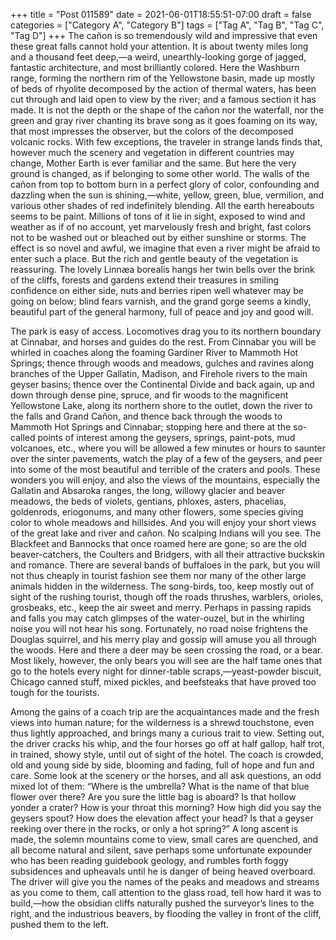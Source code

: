 +++
title = "Post 011589"
date = 2021-06-01T18:55:51-07:00
draft = false
categories = ["Category A", "Category B"]
tags = ["Tag A", "Tag B", "Tag C", "Tag D"]
+++
The cañon is so tremendously wild and impressive that even these great falls cannot hold your attention. It is about twenty miles long and a thousand feet deep,—a weird, unearthly-looking gorge of jagged, fantastic architecture, and most brilliantly colored. Here the Washburn range, forming the northern rim of the Yellowstone basin, made up mostly of beds of rhyolite decomposed by the action of thermal waters, has been cut through and laid open to view by the river; and a famous section it has made. It is not the depth or the shape of the cañon nor the waterfall, nor the green and gray river chanting its brave song as it goes foaming on its way, that most impresses the observer, but the colors of the decomposed volcanic rocks. With few exceptions, the traveler in strange lands finds that, however much the scenery and vegetation in different countries may change, Mother Earth is ever familiar and the same. But here the very ground is changed, as if belonging to some other world. The walls of the cañon from top to bottom burn in a perfect glory of color, confounding and dazzling when the sun is shining,—white, yellow, green, blue, vermilion, and various other shades of red indefinitely blending. All the earth hereabouts seems to be paint. Millions of tons of it lie in sight, exposed to wind and weather as if of no account, yet marvelously fresh and bright, fast colors not to be washed out or bleached out by either sunshine or storms. The effect is so novel and awful, we imagine that even a river might be afraid to enter such a place. But the rich and gentle beauty of the vegetation is reassuring. The lovely Linnæa borealis hangs her twin bells over the brink of the cliffs, forests and gardens extend their treasures in smiling confidence on either side, nuts and berries ripen well whatever may be going on below; blind fears varnish, and the grand gorge seems a kindly, beautiful part of the general harmony, full of peace and joy and good will.

The park is easy of access. Locomotives drag you to its northern boundary at Cinnabar, and horses and guides do the rest. From Cinnabar you will be whirled in coaches along the foaming Gardiner River to Mammoth Hot Springs; thence through woods and meadows, gulches and ravines along branches of the Upper Gallatin, Madison, and Firehole rivers to the main geyser basins; thence over the Continental Divide and back again, up and down through dense pine, spruce, and fir woods to the magnificent Yellowstone Lake, along its northern shore to the outlet, down the river to the falls and Grand Cañon, and thence back through the woods to Mammoth Hot Springs and Cinnabar; stopping here and there at the so-called points of interest among the geysers, springs, paint-pots, mud volcanoes, etc., where you will be allowed a few minutes or hours to saunter over the sinter pavements, watch the play of a few of the geysers, and peer into some of the most beautiful and terrible of the craters and pools. These wonders you will enjoy, and also the views of the mountains, especially the Gallatin and Absaroka ranges, the long, willowy glacier and beaver meadows, the beds of violets, gentians, phloxes, asters, phacelias, goldenrods, eriogonums, and many other flowers, some species giving color to whole meadows and hillsides. And you will enjoy your short views of the great lake and river and cañon. No scalping Indians will you see. The Blackfeet and Bannocks that once roamed here are gone; so are the old beaver-catchers, the Coulters and Bridgers, with all their attractive buckskin and romance. There are several bands of buffaloes in the park, but you will not thus cheaply in tourist fashion see them nor many of the other large animals hidden in the wilderness. The song-birds, too, keep mostly out of sight of the rushing tourist, though off the roads thrushes, warblers, orioles, grosbeaks, etc., keep the air sweet and merry. Perhaps in passing rapids and falls you may catch glimpses of the water-ouzel, but in the whirling noise you will not hear his song. Fortunately, no road noise frightens the Douglas squirrel, and his merry play and gossip will amuse you all through the woods. Here and there a deer may be seen crossing the road, or a bear. Most likely, however, the only bears you will see are the half tame ones that go to the hotels every night for dinner-table scraps,—yeast-powder biscuit, Chicago canned stuff, mixed pickles, and beefsteaks that have proved too tough for the tourists.

Among the gains of a coach trip are the acquaintances made and the fresh views into human nature; for the wilderness is a shrewd touchstone, even thus lightly approached, and brings many a curious trait to view. Setting out, the driver cracks his whip, and the four horses go off at half gallop, half trot, in trained, showy style, until out of sight of the hotel. The coach is crowded, old and young side by side, blooming and fading, full of hope and fun and care. Some look at the scenery or the horses, and all ask questions, an odd mixed lot of them: “Where is the umbrella? What is the name of that blue flower over there? Are you sure the little bag is aboard? Is that hollow yonder a crater? How is your throat this morning? How high did you say the geysers spout? How does the elevation affect your head? Is that a geyser reeking over there in the rocks, or only a hot spring?” A long ascent is made, the solemn mountains come to view, small cares are quenched, and all become natural and silent, save perhaps some unfortunate expounder who has been reading guidebook geology, and rumbles forth foggy subsidences and upheavals until he is danger of being heaved overboard. The driver will give you the names of the peaks and meadows and streams as you come to them, call attention to the glass road, tell how hard it was to build,—how the obsidian cliffs naturally pushed the surveyor’s lines to the right, and the industrious beavers, by flooding the valley in front of the cliff, pushed them to the left.
